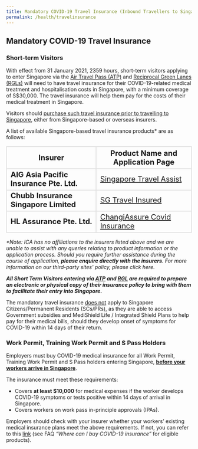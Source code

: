 ```yaml
---
title: Mandatory COVID-19 Travel Insurance (Inbound Travellers to Singapore)
permalink: /health/travelinsurance
---
```


## Mandatory COVID-19 Travel Insurance

### Short-term Visitors

With effect from 31 January 2021, 2359 hours, short-term visitors applying to enter Singapore via the [Air Travel Pass (ATP)](/atp/overview) and [Reciprocal Green Lanes (RGLs)](/rgl/overview) will need to have travel insurance for their COVID-19-related medical treatment and hospitalisation costs in Singapore, with a minimum coverage of S$30,000. The travel insurance will help them pay for the costs of their medical treatment in Singapore.

Visitors should <u>purchase such travel insurance prior to travelling to Singapore</u>, either from Singapore-based or overseas insurers. 

A list of available Singapore-based travel insurance products* are as follows:

<table>
<thead>
<tr>
<th style="font-size: 20px; margin-top:0px; margin-bottom:0px; border-left:2px solid #E0E0E0; border-top:2px solid #E0E0E0; border-right:2px solid #E0E0E0; border-bottom:2px solid #E0E0E0;">Insurer</th>
<th style="font-size: 20px; margin-top:0px; margin-bottom:0px; border-top:2px solid #E0E0E0; border-right:2px solid #E0E0E0; border-bottom:2px solid #E0E0E0;">Product Name and Application Page</th>
</tr>
</thead>
<tbody>
<tr>
<td style="font-size:20px; margin-top:0px; margin-bottom:0px; border-left:2px solid #E0E0E0; border-right:2px solid #E0E0E0; border-bottom:2px solid #E0E0E0;"><b>AIG Asia Pacific Insurance Pte. Ltd.</b></td>
<td style="font-size:20px; margin-top:0px; margin-bottom:0px; border-right:2px solid #E0E0E0; border-bottom:2px solid #E0E0E0;"><a href="https://www.aig.sg/singapore-travel-assist" target="_blank">Singapore Travel Assist</a></td>
</tr>
<tr>
<td style="font-size:20px; margin-top:0px; margin-bottom:0px; border-left:2px solid #E0E0E0; border-right:2px solid #E0E0E0; border-bottom:2px solid #E0E0E0;"><b>Chubb Insurance Singapore Limited</b></td>
<td style="font-size:20px; margin-top:0px; margin-bottom:0px; border-right:2px solid #E0E0E0; border-bottom:2px solid #E0E0E0;"><a href="https://sgtravelinsured.chubbtravelinsurance.com/" target="_blank">SG Travel Insured</a></td>
</tr>
<tr>
<td style="font-size:20px; margin-top:0px; margin-bottom:0px; border-left:2px solid #E0E0E0; border-right:2px solid #E0E0E0; border-bottom:2px solid #E0E0E0;"><b>HL Assurance Pte. Ltd.</b></td>
<td style="font-size:20px; margin-top:0px; margin-bottom:0px; border-right:2px solid #E0E0E0; border-bottom:2px solid #E0E0E0;"><a href="https://changiassure.changirecommends.com/" target="_blank">ChangiAssure Covid Insurance</a></td>
</tr>
</tbody>
</table>
<i>*Note: ICA has no affiliations to the insurers listed above and we are unable to assist with any queries relating to product information or the application process. Should you require further assistance during the course of application, <b>please enquire directly with the insurers</b>. For more information on our third-party sites' policy, please click here.</i>

<b><i>All Short Term Visitors entering via [ATP](/atp/overview) and [RGL](/rgl/overview) are required to prepare an electronic or physical copy of their insurance policy to bring with them to facilitate their entry into Singapore. </i></b>

The mandatory travel insurance <u>does not</u> apply to Singapore Citizens/Permanent Residents (SCs/PRs), as they are able to access Government subsidies and MediShield Life / Integrated Shield Plans to help pay for their medical bills, should they develop onset of symptoms for COVID-19 within 14 days of their return.

### Work Permit, Training Work Permit and S Pass Holders

Employers must buy COVID-19 medical insurance for all Work Permit, Training Work Permit and S Pass holders entering Singapore, <b><u>before your workers arrive in Singapore</u></b>.

The insurance must meet these requirements:
<ul>
<li>Covers <b>at least $10,000</b> for medical expenses if the worker develops COVID-19 symptoms or tests positive within 14 days of arrival in Singapore.</li>
<li>Covers workers on work pass in-principle approvals (IPAs).</li>
</ul>

Employers should check with your insurer whether your workers’ existing medical insurance plans meet the above requirements. If not, you can refer to this <a href="https://www.mom.gov.sg/covid-19/frequently-asked-questions/eligible-claims-and-medical-benefits">link</a> (see FAQ <i>“Where can I buy COVID-19 insurance”</i> for eligible products).
